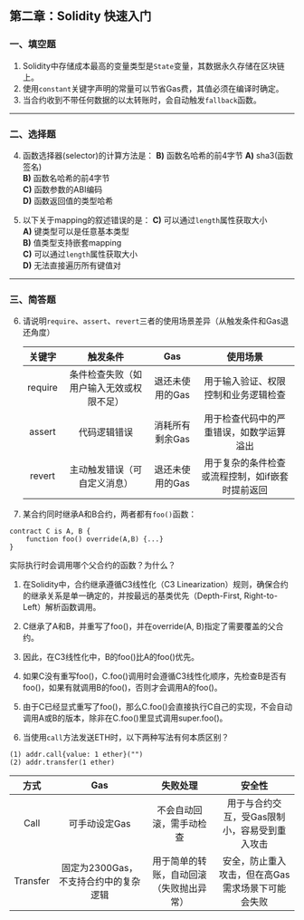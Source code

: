 ## 第二章：Solidity 快速入门

### 一、填空题

1. Solidity中存储成本最高的变量类型是`State`变量，其数据永久存储在区块链上。  
2. 使用`constant`关键字声明的常量可以节省Gas费，其值必须在编译时确定。  
4. 当合约收到不带任何数据的以太转账时，会自动触发`fallback`函数。  

---

### 二、选择题

4. 函数选择器(selector)的计算方法是：  **B)** 函数名哈希的前4字节 
   **A)** sha3(函数签名)  
   **B)** 函数名哈希的前4字节  
   **C)** 函数参数的ABI编码  
   **D)** 函数返回值的类型哈希  

5. 以下关于mapping的叙述错误的是：  **C)** 可以通过`length`属性获取大小  
   **A)** 键类型可以是任意基本类型  
   **B)** 值类型支持嵌套mapping  
   **C)** 可以通过`length`属性获取大小  
   **D)** 无法直接遍历所有键值对  

---

### 三、简答题

6. 请说明`require`、`assert`、`revert`三者的使用场景差异（从触发条件和Gas退还角度）

   | 关键字 | 触发条件 | Gas | 使用场景 |
   | :---: | :---: | :---: | :---: |
   | require | 条件检查失败（如用户输入无效或权限不足） | 退还未使用的Gas | 用于输入验证、权限控制和业务逻辑检查 |
   | assert | 代码逻辑错误 | 消耗所有剩余Gas | 用于检查代码中的严重错误，如数学运算溢出 |
   | revert | 主动触发错误（可自定义消息） | 退还未使用的Gas | 用于复杂的条件检查或流程控制，如if嵌套时提前返回 | 

7. 某合约同时继承A和B合约，两者都有`foo()`函数：

```solidity
contract C is A, B {
    function foo() override(A,B) {...}
}
```

实际执行时会调用哪个父合约的函数？为什么？
   1. 在Solidity中，合约继承遵循C3线性化（C3 Linearization）规则，确保合约的继承关系是单一确定的，并按最远的基类优先（Depth-First, Right-to-Left）解析函数调用。
   2. C继承了A和B，并重写了foo()，并在override(A, B)指定了需要覆盖的父合约。
   3. 因此，在C3线性化中，B的foo()比A的foo()优先。
   4. 如果C没有重写foo()，C.foo()调用时会遵循C3线性化顺序，先检查B是否有foo()，如果有就调用B的foo()，否则才会调用A的foo()。
   5. 由于C已经显式重写了foo()，那么C.foo()会直接执行C自己的实现，不会自动调用A或B的版本，除非在C.foo()里显式调用super.foo()。

8. 当使用`call`方法发送ETH时，以下两种写法有何本质区别？

```solidity
(1) addr.call{value: 1 ether}("")
(2) addr.transfer(1 ether)
```

   | 方式 | Gas | 失败处理 | 安全性 |
   | :---: | :---: | :---: | :---: |
   | Call | 可手动设定Gas | 不会自动回滚，需手动检查 | 用于与合约交互，受Gas限制小，容易受到重入攻击 |
   | Transfer | 固定为2300Gas，不支持合约中的复杂逻辑 | 用于简单的转账，自动回滚（失败抛出异常） | 安全，防止重入攻击，但在高Gas需求场景下可能会失败 |